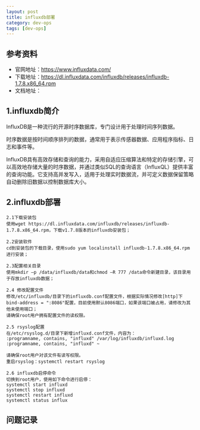 ```yaml
---
layout: post
title: influxdb部署
category: dev-ops
tags: [dev-ops]
---
```


## 参考资料
- 官网地址：https://www.influxdata.com/
- 下载地址：https://dl.influxdata.com/influxdb/releases/influxdb-1.7.8.x86_64.rpm
- 文档地址：

## 1.influxdb简介
InfluxDB是一种流行的开源时序数据库，专门设计用于处理时间序列数据。  

时序数据是按时间顺序排列的数据，通常用于表示传感器数据、应用程序指标、日志和事件等。 

InfluxDB具有高效存储和查询的能力，采用自适应压缩算法和特定的存储引擎，可以高效地存储大量的时序数据，并通过类似SQL的查询语言（InfluxQL）提供丰富的查询功能。它支持高并发写入，适用于处理实时数据流，并可定义数据保留策略自动删除旧数据以控制数据库大小。

## 2.influxdb部署
``` 
2.1下载安装包
使用wget https://dl.influxdata.com/influxdb/releases/influxdb-1.7.8.x86_64.rpm，下载v1.7.8版本的influxdb安装包； 

2.2安装软件
cd到安装包的下载目录，使用sudo yum localinstall influxdb-1.7.8.x86_64.rpm进行安装；

2.3配置相关目录
使用mkdir –p /data/influxdb/data和chmod –R 777 /data命令新建目录，该目录用于存放influxdb数据；

2.4 修改配置文件
修改/etc/influxdb/目录下的influxdb.conf配置文件，根据实际情况修改[http]下bind-address = ":8086"配置，目前使用默认8086端口，如果该端口被占用，请修改为其他未使用端口； 
请确保root用户拥有配置文件的读权限。 

2.5 rsyslog配置
在/etc/rsyslog.d/目录下新增influxd.conf文件，内容为：
:programname, contains, "influxd" /var/log/influxdb/influxd.log
:programname, contains, "influxd" ~

请确保root用户对该文件有读写权限。
重启rsyslog：systemctl restart rsyslog

2.6 influxdb启停命令
切换到root用户，使用如下命令进行启停：
systemctl start influxd
systemctl stop influxd
systemctl restart influxd
systemctl status influx
```

## 问题记录